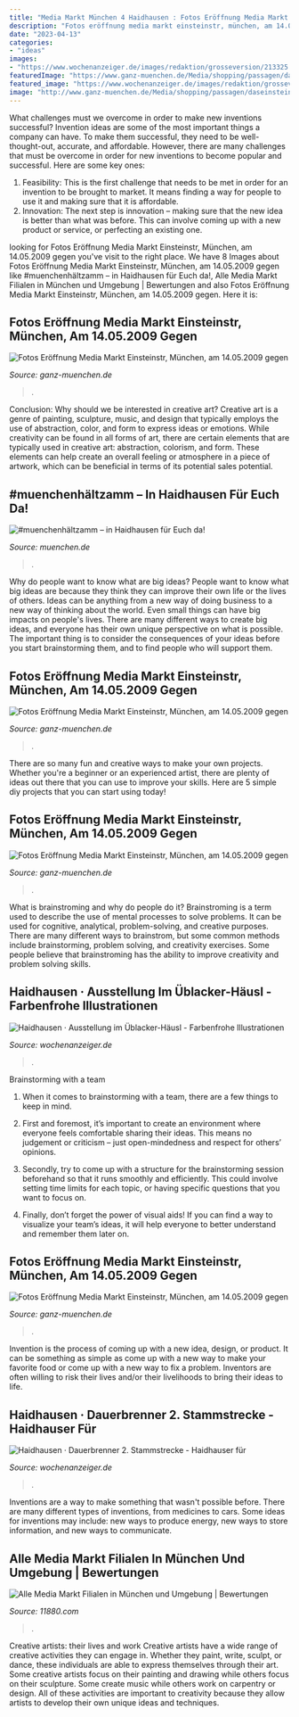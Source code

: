 ```yaml
---
title: "Media Markt München 4 Haidhausen : Fotos Eröffnung Media Markt Einsteinstr, München, Am 14.05.2009 Gegen"
description: "Fotos eröffnung media markt einsteinstr, münchen, am 14.05.2009 gegen"
date: "2023-04-13"
categories:
- "ideas"
images:
- "https://www.wochenanzeiger.de/images/redaktion/grosseversion/213325.jpg"
featuredImage: "https://www.ganz-muenchen.de/Media/shopping/passagen/daseinstein/groesser/eroeffnung/090514mediamarkt46.jpg"
featured_image: "https://www.wochenanzeiger.de/images/redaktion/grosseversion/95421.jpg"
image: "http://www.ganz-muenchen.de/Media/shopping/passagen/daseinstein/groesser/eroeffnung/090514mediamarkt52.jpg"
---
```



What challenges must we overcome in order to make new inventions successful?
Invention ideas are some of the most important things a company can have. To make them successful, they need to be well-thought-out, accurate, and affordable. However, there are many challenges that must be overcome in order for new inventions to become popular and successful. Here are some key ones:
1. Feasibility: This is the first challenge that needs to be met in order for an invention to be brought to market. It means finding a way for people to use it and making sure that it is affordable.
2. Innovation: The next step is innovation – making sure that the new idea is better than what was before. This can involve coming up with a new product or service, or perfecting an existing one. 
	

		
looking for Fotos Eröffnung Media Markt Einsteinstr, München, am 14.05.2009 gegen you've visit to the right place. We have 8 Images about Fotos Eröffnung Media Markt Einsteinstr, München, am 14.05.2009 gegen like #muenchenhältzamm – in Haidhausen für Euch da!, Alle Media Markt Filialen in München und Umgebung | Bewertungen and also Fotos Eröffnung Media Markt Einsteinstr, München, am 14.05.2009 gegen. Here it is:
		
    
## Fotos Eröffnung Media Markt Einsteinstr, München, Am 14.05.2009 Gegen

<img loading=lazy src="http://www.ganz-muenchen.de/Media/shopping/passagen/daseinstein/groesser/eroeffnung/090514mediamarkt52.jpg" onerror="this.onerror=null;this.src='https://tse4.mm.bing.net/th?id=OIP.765DVTZxmBqHaP7vzbxl_QHaE7&amp;pid=15.1';" alt="Fotos Eröffnung Media Markt Einsteinstr, München, am 14.05.2009 gegen">

_Source: ganz-muenchen.de_

>. 

	

Conclusion: Why should we be interested in creative art?
Creative art is a genre of painting, sculpture, music, and design that typically employs the use of abstraction, color, and form to express ideas or emotions. While creativity can be found in all forms of art, there are certain elements that are typically used in creative art: abstraction, colorism, and form. These elements can help create an overall feeling or atmosphere in a piece of artwork, which can be beneficial in terms of its potential sales potential.

    
## #muenchenhältzamm – In Haidhausen Für Euch Da!

<img loading=lazy src="https://www.muenchen.de/media/aktuell-2020/zamm/header/haidhausen_shopping_social.jpg" onerror="this.onerror=null;this.src='https://tse1.mm.bing.net/th?id=OIP.9370KWQpjtvTRmPMdWCUkAHaE8&amp;pid=15.1';" alt="#muenchenhältzamm – in Haidhausen für Euch da!">

_Source: muenchen.de_

>. 

	

Why do people want to know what are big ideas?
People want to know what big ideas are because they think they can improve their own life or the lives of others. Ideas can be anything from a new way of doing business to a new way of thinking about the world. Even small things can have big impacts on people's lives. There are many different ways to create big ideas, and everyone has their own unique perspective on what is possible. The important thing is to consider the consequences of your ideas before you start brainstorming them, and to find people who will support them.

    
## Fotos Eröffnung Media Markt Einsteinstr, München, Am 14.05.2009 Gegen

<img loading=lazy src="https://www.ganz-muenchen.de/Media/shopping/passagen/daseinstein/groesser/eroeffnung/090514mediamarkt25.jpg" onerror="this.onerror=null;this.src='https://tse2.mm.bing.net/th?id=OIP.zjh89XnKFtWYQdwaol7m7wHaE7&amp;pid=15.1';" alt="Fotos Eröffnung Media Markt Einsteinstr, München, am 14.05.2009 gegen">

_Source: ganz-muenchen.de_

>. 

	

There are so many fun and creative ways to make your own projects. Whether you're a beginner or an experienced artist, there are plenty of ideas out there that you can use to improve your skills. Here are 5 simple diy projects that you can start using today!

    
## Fotos Eröffnung Media Markt Einsteinstr, München, Am 14.05.2009 Gegen

<img loading=lazy src="https://www.ganz-muenchen.de/Media/shopping/passagen/daseinstein/groesser/eroeffnung/090514mediamarkt46.jpg" onerror="this.onerror=null;this.src='https://tse3.mm.bing.net/th?id=OIP.GApFxuqgOWxmUFax7HoHoAHaE7&amp;pid=15.1';" alt="Fotos Eröffnung Media Markt Einsteinstr, München, am 14.05.2009 gegen">

_Source: ganz-muenchen.de_

>. 

	

What is brainstroming and why do people do it?
Brainstroming is a term used to describe the use of mental processes to solve problems. It can be used for cognitive, analytical, problem-solving, and creative purposes. There are many different ways to brainstrom, but some common methods include brainstorming, problem solving, and creativity exercises. Some people believe that brainstroming has the ability to improve creativity and problem solving skills.

    
## Haidhausen · Ausstellung Im Üblacker-Häusl - Farbenfrohe Illustrationen

<img loading=lazy src="https://www.wochenanzeiger.de/images/redaktion/grosseversion/213325.jpg" onerror="this.onerror=null;this.src='https://tse3.mm.bing.net/th?id=OIP.w5ddnwr3EjKF2blTpjoWzAHaHS&amp;pid=15.1';" alt="Haidhausen · Ausstellung im Üblacker-Häusl - Farbenfrohe Illustrationen">

_Source: wochenanzeiger.de_

>. 

	

Brainstorming with a team
1. When it comes to brainstorming with a team, there are a few things to keep in mind.
2. First and foremost, it’s important to create an environment where everyone feels comfortable sharing their ideas. This means no judgement or criticism – just open-mindedness and respect for others’ opinions.

3. Secondly, try to come up with a structure for the brainstorming session beforehand so that it runs smoothly and efficiently. This could involve setting time limits for each topic, or having specific questions that you want to focus on.

4. Finally, don’t forget the power of visual aids! If you can find a way to visualize your team’s ideas, it will help everyone to better understand and remember them later on.

    
## Fotos Eröffnung Media Markt Einsteinstr, München, Am 14.05.2009 Gegen

<img loading=lazy src="https://www.ganz-muenchen.de/Media/shopping/passagen/daseinstein/groesser/eroeffnung/090514mediamarkt23.jpg" onerror="this.onerror=null;this.src='https://tse3.mm.bing.net/th?id=OIP.SgNOwzKgq_NfAIAtBa-mLwHaE2&amp;pid=15.1';" alt="Fotos Eröffnung Media Markt Einsteinstr, München, am 14.05.2009 gegen">

_Source: ganz-muenchen.de_

>. 

	

Invention is the process of coming up with a new idea, design, or product. It can be something as simple as come up with a new way to make your favorite food or come up with a new way to fix a problem. Inventors are often willing to risk their lives and/or their livelihoods to bring their ideas to life.

    
## Haidhausen · Dauerbrenner 2. Stammstrecke - Haidhauser Für

<img loading=lazy src="https://www.wochenanzeiger.de/images/redaktion/grosseversion/95421.jpg" onerror="this.onerror=null;this.src='https://tse4.mm.bing.net/th?id=OIP.9oCfKNGWALcySfxMssy9jgHaHo&amp;pid=15.1';" alt="Haidhausen · Dauerbrenner 2. Stammstrecke - Haidhauser für">

_Source: wochenanzeiger.de_

>. 

	

Inventions are a way to make something that wasn't possible before. There are many different types of inventions, from medicines to cars. Some ideas for inventions may include: new ways to produce energy, new ways to store information, and new ways to communicate.

    
## Alle Media Markt Filialen In München Und Umgebung | Bewertungen

<img loading=lazy src="https://cdn.11880.com/media-markt-gmbh-tv-hifi-und-elektro_24957232_fw100h100_muenchen.jpg" onerror="this.onerror=null;this.src='https://tse1.mm.bing.net/th?id=OIP.PkiLI63x8BZJeizHnbA7MwAAAA&amp;pid=15.1';" alt="Alle Media Markt Filialen in München und Umgebung | Bewertungen">

_Source: 11880.com_

>. 

	

Creative artists: their lives and work
Creative artists have a wide range of creative activities they can engage in. Whether they paint, write, sculpt, or dance, these individuals are able to express themselves through their art. Some creative artists focus on their painting and drawing while others focus on their sculpture. Some create music while others work on carpentry or design. All of these activities are important to creativity because they allow artists to develop their own unique ideas and techniques.

